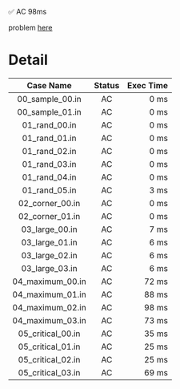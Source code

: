 ✅  AC  98ms

problem [here](https://onlinejudge.u-aizu.ac.jp/courses/library/3/DSL/2/DSL_2_G)

# Detail

| Case Name | Status | Exec Time |
|:---------:|:------:|---------:|
| 00_sample_00.in | AC | 0 ms |
| 00_sample_01.in | AC | 0 ms |
| 01_rand_00.in | AC | 0 ms |
| 01_rand_01.in | AC | 0 ms |
| 01_rand_02.in | AC | 0 ms |
| 01_rand_03.in | AC | 0 ms |
| 01_rand_04.in | AC | 0 ms |
| 01_rand_05.in | AC | 3 ms |
| 02_corner_00.in | AC | 0 ms |
| 02_corner_01.in | AC | 0 ms |
| 03_large_00.in | AC | 7 ms |
| 03_large_01.in | AC | 6 ms |
| 03_large_02.in | AC | 6 ms |
| 03_large_03.in | AC | 6 ms |
| 04_maximum_00.in | AC | 72 ms |
| 04_maximum_01.in | AC | 88 ms |
| 04_maximum_02.in | AC | 98 ms |
| 04_maximum_03.in | AC | 73 ms |
| 05_critical_00.in | AC | 35 ms |
| 05_critical_01.in | AC | 25 ms |
| 05_critical_02.in | AC | 25 ms |
| 05_critical_03.in | AC | 69 ms |



